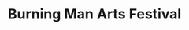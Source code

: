 ---
client: BM
title: Burning Man Arts Festival
logo: 
website:
locaiton: 
category: client
layout: client
---